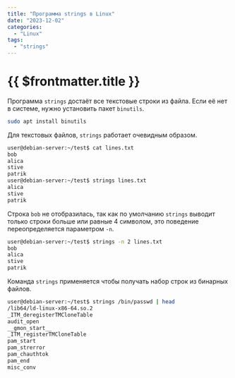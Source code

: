 ```yaml
---
title: "Программа strings в Linux"
date: "2023-12-02"
categories:
  - "Linux"
tags:
  - "strings"
---
```


# {{ $frontmatter.title }}

Программа `strings` достаёт все текстовые строки из файла. Если её нет в системе, нужно установить пакет `binutils`.

```bash
sudo apt install binutils
```

Для текстовых файлов, `strings` работает очевидным образом.

```bash
user@debian-server:~/test$ cat lines.txt 
bob
alica
stive
patrik
user@debian-server:~/test$ strings lines.txt 
alica
stive
patrik
```

Строка `bob` не отобразилась, так как по умолчанию `strings` выводит только строки больше или равные 4 символом, это поведение переопределяется параметром `-n`.

```bash
user@debian-server:~/test$ strings -n 2 lines.txt 
bob
alica
stive
patrik
```

Команда `strings` применяется чтобы получать набор строк из бинарных файлов.

```bash
user@debian-server:~/test$ strings /bin/passwd | head
/lib64/ld-linux-x86-64.so.2
_ITM_deregisterTMCloneTable
audit_open
__gmon_start__
_ITM_registerTMCloneTable
pam_start
pam_strerror
pam_chauthtok
pam_end
misc_conv
```